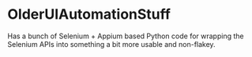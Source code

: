 # OlderUIAutomationStuff

Has a bunch of Selenium + Appium based Python code for wrapping the Selenium APIs into something a bit more usable and non-flakey.
